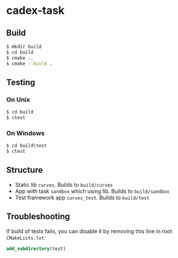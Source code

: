 # cadex-task

## Build
```bash
$ mkdir build
$ cd build
$ cmake ..
$ cmake --build .
```

## Testing
### On Unix
```bash
$ cd build
$ ctest
```
### On Windows 
```cmd
$ cd build\test
$ ctest
```

## Structure
- Static lib `curves`. Builds to `build/curves`
- App with task `sandbox` which using lib. Builds to `build/sandbox`
- Test framework app `curves_test`. Builds to `build/test`

## Troubleshooting
If build of tests fails, you can disable it by removing this line in root `CMakeLists.txt`:
```cmake
add_subdirectory(test)
```
